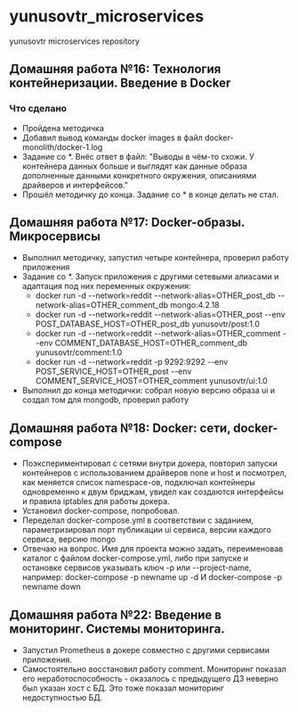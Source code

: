 # yunusovtr_microservices
yunusovtr microservices repository

## Домашняя работа №16: Технология контейнеризации. Введение в Docker

### Что сделано
 - Пройдена методичка
 - Добавил вывод команды docker images в файл docker-monolith/docker-1.log
 - Задание со *. Внёс ответ в файл: "Выводы в чём-то схожи. У контейнера данных больше и выглядят как данные образа дополненные данными конкретного окружения, описаниями драйверов и интерфейсов."
 - Прошёл методичку до конца. Задание со * в конце делать не стал.

## Домашняя работа №17: Docker-образы. Микросервисы
 - Выполнил методичку, запустил четыре контейнера, проверил работу приложения
 - Задание со *. Запуск приложения с другими сетевыми алиасами и адаптация под них переменных окружения:
   - docker run -d --network=reddit --network-alias=OTHER_post_db --network-alias=OTHER_comment_db mongo:4.2.18
   - docker run -d --network=reddit --network-alias=OTHER_post --env POST_DATABASE_HOST=OTHER_post_db yunusovtr/post:1.0
   - docker run -d --network=reddit --network-alias=OTHER_comment --env COMMENT_DATABASE_HOST=OTHER_comment_db yunusovtr/comment:1.0
   - docker run -d --network=reddit -p 9292:9292 --env POST_SERVICE_HOST=OTHER_post --env COMMENT_SERVICE_HOST=OTHER_comment yunusovtr/ui:1.0
 - Выполнил до конца методички: собрал новую версию образа ui и создал том для mongodb, проверил работу

## Домашняя работа №18: Docker: сети, docker-compose
 - Поэкспериментировал с сетями внутри докера, повторил запуски контейнеров с использованием драйверов
none и host и посмотрел, как меняется список namespace-ов, подключал контейнеры одновременно к двум бриджам, увидел как создаются интерфейсы и правила iptables для работы докера.
 - Установил docker-compose, попробовал.
 - Переделал docker-compose.yml в соответствии с заданием, параметризировал порт публикации ui сервиса, версии каждого сервиса, версию mongo
 - Отвечаю на вопрос. Имя для проекта можно задать, переименовав каталог с файлом docker-compose.yml, либо при запуске и остановке сервисов указывать ключ -p или --project-name, например: docker-compose -p newname up -d И docker-compose -p newname down

## Домашняя работа №22: Введение в мониторинг. Системы мониторинга.
 - Запустил Prometheus в докере совместно с другими сервисами приложения.
 - Самостоятельно восстановил работу comment. Мониторинг показал его неработоспособность - оказалось с предыдущего ДЗ неверно был указан хост с БД. Это тоже показал мониторинг недоступностью БД.
